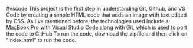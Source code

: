 #vscode
This project is the first step in understanding Git, Github, and VS Code by creating a simple HTML code that adds an image with text edited by CSS. 
As I've mentioned before, the technologies used include a MacBook Pro with Visual Studio Code along with Git, which is used to port the code to GitHub
To run the code, download the zipfile and then click on "index.html" to run the code.
